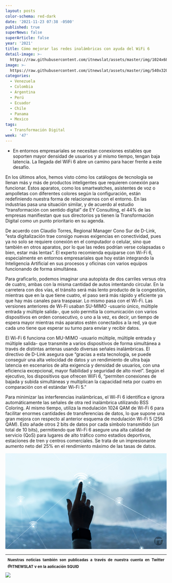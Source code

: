 ```yaml
---
layout: posts
color-schema: red-dark
date: '2021-11-23 07:38 -0500'
published: true
superNews: false
superArticle: false
year: '2021'
title: Cómo mejorar las redes inalámbricas con ayuda del WiFi 6
detail-image: >-
  https://raw.githubusercontent.com/itnewslat/assets/master/img/1024x680/wifi-6-g.jpg
image: >-
  https://raw.githubusercontent.com/itnewslat/assets/master/img/540x320/wifi-6-p.jpg
categories:
  - Venezuela
  - Colombia
  - Argentina
  - Perú
  - Ecuador
  - Chile
  - Panama
  - Mexico
tags:
  - Transformación Digital
week: '47'
---
```

- En entornos empresariales se necesitan conexiones estables que soporten mayor densidad de usuarios y al mismo tiempo, tengan baja latencia. La llegada del WiFi 6 abre un camino para hacer frente a este desafío.

En los últimos años, hemos visto cómo los catálogos de tecnología se llenan más y más de productos inteligentes que requieren conexión para funcionar. Estos aparatos, como los smartwatches, asistentes de voz o ampolletas con diferentes colores según la configuración, están redefiniendo nuestra forma de relacionarnos con el entorno. En las industrias pasa una situación similar, y de acuerdo al estudio “transformación con sentido digital” de EY Consulting, el 44% de las empresas manifiestan que sus directorios ya tienen la Transformación Digital como un punto prioritario en su agenda.

De acuerdo con Claudio Torres, Regional Manager Cono Sur de D-Link, “esta digitalización trae consigo nuevas exigencias en conectividad, pues ya no solo se requiere conexión en el computador o celular, sino que también en otros aparatos, por lo que las redes podrían verse colapsadas o bien, estar más lentas”. El experto recomienda equiparse con Wi-Fi 6, especialmente en entornos empresariales que hoy están integrando la Inteligencia Artificial en sus procesos y oficinas con varios equipos funcionando de forma simultánea.

Para graficarlo, podemos imaginar una autopista de dos carriles versus otra de cuatro, ambas con la misma cantidad de autos intentando circular. En la carretera con dos vías, el tránsito será más lento producto de la congestión, mientras que en la que tiene cuatro, el paso será más rápido y eficiente ya que hay más canales para traspasar. Lo mismo pasa con el Wi-Fi. Las versiones anteriores de Wi-Fi usaban SU-MIMO -usuario único, múltiple entrada y múltiple salida-, que solo permitía la comunicación con varios dispositivos en orden consecutivo, o uno a la vez, es decir, un tiempo de espera mayor mientras más aparatos estén conectados a la red, ya que cada uno tiene que esperar su turno para enviar y recibir datos.

El Wi-Fi 6 funciona con MU-MIMO -usuario múltiple, múltiple entrada y múltiple salida- que transmite a varios dispositivos de forma simultánea a través de distintas antenas usando diversas señales inalámbricas. El directivo de D-Link asegura que “gracias a esta tecnología, se puede conseguir una alta velocidad de datos y un rendimiento de ultra baja latencia en escenarios de alta exigencia y densidad de usuarios, con una eficiencia excepcional, mayor fiabilidad y seguridad de alto nivel”. Según el ejecutivo, los dispositivos que ofrecen WiFi 6, “permiten conexiones de bajada y subida simultáneas y multiplican la capacidad neta por cuatro en comparación con el estándar Wi-Fi 5.”

Para minimizar las interferencias inalámbricas, el Wi-Fi 6 identifica e ignora automáticamente las señales de otra red inalámbrica utilizando BSS Coloring. Al mismo tiempo, utiliza la modulación 1024 QAM de Wi-Fi 6 para facilitar enormes cantidades de transferencias de datos, lo que supone una gran mejora con respecto al anterior esquema de modulación Wi-Fi 5 (256 QAM). Esto añade otros 2 bits de datos por cada símbolo transmitido (un total de 10 bits), permitiendo que Wi-Fi 6 asegure una alta calidad de servicio (QoS) para lugares de alto tráfico como estadios deportivos, estaciones de tren y centros comerciales. Se trata de un impresionante aumento neto del 25% en el rendimiento máximo de las tasas de datos.

![](https://raw.githubusercontent.com/itnewslat/assets/master/img/540x320/wifi-6-p.jpg)

<table style="height: 42px;" width="569">
<tbody>
<tr>
<td style="text-align: justify;"><sub><strong>Nuestras noticias también son publicadas a través de nuestra cuenta en Twitter <a href="https://twitter.com/itnewslat?lang=es">@ITNEWSLAT</a> y en la aplicación <a href="https://squidapp.co/en/">SQUID</a></strong></sub></td>
</tr>
</tbody>
</table>

<img src="https://tracker.metricool.com/c3po.jpg?hash=56f88a41e39ab42c063cc51676587a04"/>